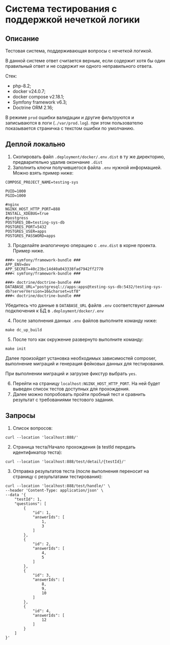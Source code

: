 # Система тестирования с поддержкой нечеткой логики

## Описание

Тестовая система, поддерживающая вопросы с нечеткой логикой.

В данной системе ответ считается верным,
если содержит хотя бы один правильный ответ
и не содержит ни одного неправильного ответа.

Стек:
- php-8.2;
- docker v24.0.7;
- docker compose v2.18.1;
- Symfony framework v6.3;
- Doctrine ORM 2.16;

В режиме `prod` ошибки валидации и другие фильтруются и записываются в логи (`./var/prod.log`).
при этом пользователю показывается страничка с текстом ошибки по умолчанию.

## Деплой локально

1) Скопировать файл `.deployment/docker/.env.dist` в ту же директорию,
предварительно удалив окончание `.dist`
2) Заполнить ключи получившегося файла `.env` нужной информацией. Можно взять пример ниже:

```dotenv
COMPOSE_PROJECT_NAME=testing-sys

PUID=1000
PGID=1000

#nginx
NGINX_HOST_HTTP_PORT=888
INSTALL_XDEBUG=true
#postgress
POSTGRES_DB=testing-sys-db
POSTGRES_PORT=5432
POSTGRES_USER=apps
POSTGRES_PASSWORD=apps
```

3) Проделайте аналогичную операцию с `.env.dist` в корне проекта. Пример ниже.

```dotenv
###> symfony/framework-bundle ###
APP_ENV=dev
APP_SECRET=40c23bc14d40a043338fad7942ff2770
###< symfony/framework-bundle ###

###> doctrine/doctrine-bundle ###
DATABASE_URL="postgresql://apps:apps@testing-sys-db:5432/testing-sys-db?serverVersion=16&charset=utf8"
###< doctrine/doctrine-bundle ###
```

Убедитесь что данные в `DATABASE_URL` файлв `.env`
соответствуют данным подключения к БД в `.deployment/docker/.env`

4) После заполнения данных `.env` файлов выполните команду ниже:

```shell
make dc_up_build
```

5) После того как окружение развернуто выполните команду:

```shell
make init
```

Далее произойдет установка необходимых зависимостей composer, выполнение миграций 
и генерация фейковых данных для тестирования.

При выполнении миграций и загрузке фикстур выбрать `yes`.

6) Перейти на страницу `localhost:NGINX_HOST_HTTP_PORT`. 
На ней будет выведен список тестов доступных для прохождения.
7) Далее можно попробовать пройти пробный тест и сравнить результат с требованиями тестового задания.

## Запросы

1) Список вопросов:

```shell
curl --location 'localhost:888/'
```

2) Страница теста/Начало прохождения (в testId передать идентификатор теста):

```shell
curl --location 'localhost:888/test/detail/{testId}/'
```

3) Отправка результатов теста (после выполнения переносит на страницу с результатами тестирования):

```shell
curl --location 'localhost:888/test/handle/' \
--header 'Content-Type: application/json' \
--data '{
    "testId": 1,
    "questions": [
        {
            "id": 1,
            "answerIds": [
                1,
                3
            ]
        },
        {
            "id": 2,
            "answerIds": [
                4,
                5
            ]
        },
        {
            "id": 3,
            "answerIds": [
                8,
                9,
                10
            ]
        },
        {
            "id": 4,
            "answerIds": [
                12
            ]
        }
    ]
}'
```